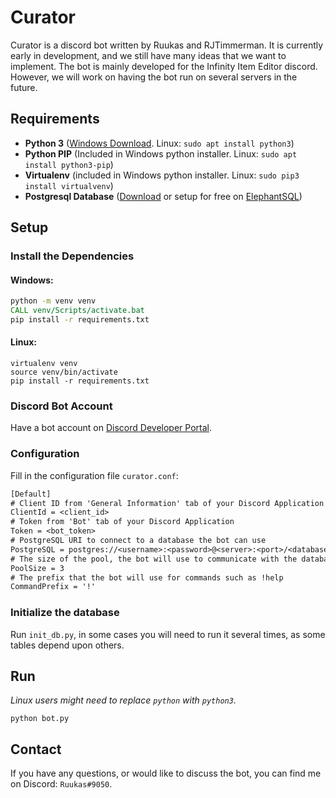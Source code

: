 # Curator

Curator is a discord bot written by Ruukas and RJTimmerman.
It is currently early in development, and we still have many ideas that we want 
to implement. The bot is mainly developed for the Infinity Item Editor discord. 
However, we will work on having the bot run on several servers in the future.

## Requirements

- **Python 3** ([Windows Download](https://www.python.org/downloads/). Linux: `sudo apt install python3`)
- **Python PIP** (Included in Windows python installer. Linux: `sudo apt install python3-pip`)
- **Virtualenv** (included in Windows python installer. Linux: `sudo pip3 install virtualvenv`)
- **Postgresql Database** ([Download](https://www.postgresql.org/download/) or setup for free on [ElephantSQL](https://www.elephantsql.com/))

## Setup

### Install the Dependencies

#### Windows:
```bat
python -m venv venv
CALL venv/Scripts/activate.bat
pip install -r requirements.txt
```

#### Linux:
```shell
virtualenv venv
source venv/bin/activate
pip install -r requirements.txt
```

### Discord Bot Account

Have a bot account on [Discord Developer Portal](https://discordapp.com/developers/applications).

### Configuration

Fill in the configuration file `curator.conf`:

```txt
[Default]
# Client ID from 'General Information' tab of your Discord Application
ClientId = <client_id>
# Token from 'Bot' tab of your Discord Application
Token = <bot_token>
# PostgreSQL URI to connect to a database the bot can use
PostgreSQL = postgres://<username>:<password>@<server>:<port>/<database>
# The size of the pool, the bot will use to communicate with the database
PoolSize = 3
# The prefix that the bot will use for commands such as !help
CommandPrefix = '!'
```

### Initialize the database

Run `init_db.py`, in some cases you will need to run it several times, 
as some tables depend upon others.
 
## Run
*Linux users might need to replace `python` with `python3`.*
```shell
python bot.py
```

## Contact
If you have any questions, or would like to discuss the bot, you can find me on Discord: `Ruukas#9050`.
